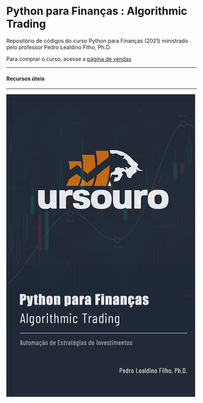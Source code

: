 # Python para Finanças : Algorithmic Trading

Repositório de códigos do curso Python para Finanças (2021) ministrado pelo professor Pedro Lealdino Filho, Ph.D.

Para comprar o curso, acesse a [página de vendas](https://bit.ly/pythonparafinancas)

--------------------

#### Recursos úteis

--------
![](capa_curso_800.png)

